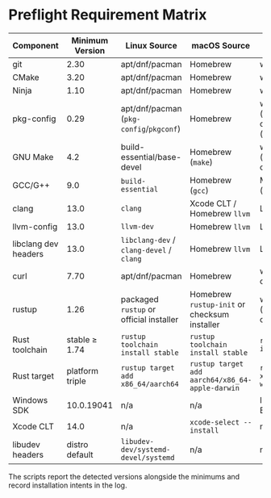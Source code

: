 # Preflight Requirement Matrix

| Component | Minimum Version | Linux Source | macOS Source | Windows Source |
|-----------|-----------------|--------------|--------------|----------------|
| git | 2.30 | apt/dnf/pacman | Homebrew | winget/choco/scoop |
| CMake | 3.20 | apt/dnf/pacman | Homebrew | winget/choco/scoop |
| Ninja | 1.10 | apt/dnf/pacman | Homebrew | winget/choco/scoop |
| pkg-config | 0.29 | apt/dnf/pacman (`pkg-config`/`pkgconf`) | Homebrew | winget (`StrawberryPerl`) or choco (`pkgconfiglite`) |
| GNU Make | 4.2 | build-essential/base-devel | Homebrew (`make`) | winget (`GnuWin32.Make`) or choco (`make`) |
| GCC/G++ | 9.0 | `build-essential` | Homebrew (`gcc`) | MSVC Build Tools (cl) |
| clang | 13.0 | `clang` | Xcode CLT / Homebrew `llvm` | LLVM.LLVM |
| llvm-config | 13.0 | `llvm-dev` | Homebrew `llvm` | LLVM.LLVM |
| libclang dev headers | 13.0 | `libclang-dev` / `clang-devel` / `clang` | Homebrew `llvm` | LLVM.LLVM |
| curl | 7.70 | apt/dnf/pacman | Homebrew | winget (`cURL.cURL`) or choco (`curl`) |
| rustup | 1.26 | packaged `rustup` or official installer | Homebrew `rustup-init` or checksum installer | winget (`Rustlang.Rustup`) or checksum installer |
| Rust toolchain | stable ≥ 1.74 | `rustup toolchain install stable` | `rustup toolchain install stable` | `rustup toolchain install stable` |
| Rust target | platform triple | `rustup target add x86_64/aarch64` | `rustup target add aarch64/x86_64-apple-darwin` | `rustup target add x86_64/aarch64-pc-windows-msvc` |
| Windows SDK | 10.0.19041 | n/a | n/a | Included with VS Build Tools |
| Xcode CLT | 14.0 | n/a | `xcode-select --install` | n/a |
| libudev headers | distro default | `libudev-dev/systemd-devel/systemd` | n/a | n/a |

The scripts report the detected versions alongside the minimums and record installation intents in the log.
